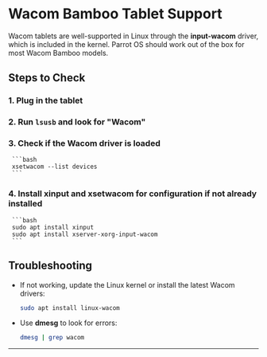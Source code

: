 # Wacom Bamboo Tablet Support

Wacom tablets are well-supported in Linux through the **input-wacom** driver, which is included in the kernel. Parrot OS should work out of the box for most Wacom Bamboo models.

## Steps to Check
### 1. Plug in the tablet
### 2. Run `lsusb` and look for "Wacom"
### 3. Check if the Wacom driver is loaded
     ```bash
     xsetwacom --list devices
     ```
### 4. Install **xinput** and **xsetwacom** for configuration if not already installed
     ```bash
     sudo apt install xinput
     sudo apt install xserver-xorg-input-wacom
     ```

## Troubleshooting
  - If not working, update the Linux kernel or install the latest Wacom drivers:
    ```bash
    sudo apt install linux-wacom
    ```
  - Use **dmesg** to look for errors:
    ```bash
    dmesg | grep wacom
    ```

___